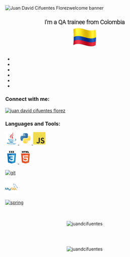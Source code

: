 
<img src="./pics/banner1.gif" alt="Juan David Cifuentes Florezwelcome banner"> 

<h3 align="center" style="font-family: 'Roboto Light',sans-serif; font-size:14pt"> 
    I'm a QA trainee from Colombia 
    <br>
    <img src="./pics/col.png" alt="Bandera Colombia">
</h3>

<ul>
    <li></li>
    <li></li>
    <li></li>
    <li></li>
    <li></li>
    <li></li>
</ul>

<h3 align="left">Connect with me:</h3>
<p align="left">
    <a href="https://linkedin.com/in/juan david cifuentes florez" target="blank"><img align="center" src="https://raw.githubusercontent.com/rahuldkjain/github-profile-readme-generator/master/src/images/icons/Social/linked-in-alt.svg" alt="juan david cifuentes florez" height="30" width="40" /></a>
</p>

<h3 align="left">Languages and Tools:</h3>
    <div align="left">
        <a href="https://www.java.com" target="_blank" rel="noreferrer"> 
            <img src="https://raw.githubusercontent.com/devicons/devicon/master/icons/java/java-original.svg" alt="java" width="40" height="40"/> 
        </a>
        <a href="https://www.python.org" target="_blank" rel="noreferrer"> 
            <img src="https://raw.githubusercontent.com/devicons/devicon/master/icons/python/python-original.svg" alt="python" width="40" height="40"/> 
        </a> 
        <a href="https://developer.mozilla.org/en-US/docs/Web/JavaScript" target="_blank" rel="noreferrer"> 
            <img src="https://raw.githubusercontent.com/devicons/devicon/master/icons/javascript/javascript-original.svg" alt="javascript" width="40" height="40"/>
        </a>
        <br><br>
        <a href="https://www.w3schools.com/css/" target="_blank" rel="noreferrer"> 
            <img src="https://raw.githubusercontent.com/devicons/devicon/master/icons/css3/css3-original-wordmark.svg" alt="css3" width="40" height="40"/> 
        </a> 
        <a href="https://www.w3.org/html/" target="_blank" rel="noreferrer"> 
            <img src="https://raw.githubusercontent.com/devicons/devicon/master/icons/html5/html5-original-wordmark.svg" alt="html5" width="40" height="40"/> 
        </a>
        <br><br>
        <a href="https://git-scm.com/" target="_blank" rel="noreferrer">
            <img src="https://www.vectorlogo.zone/logos/git-scm/git-scm-icon.svg" alt="git" width="40" height="40"/>
        </a>
        <br><br>
        <a href="https://www.mysql.com/" target="_blank" rel="noreferrer"> 
            <img src="https://raw.githubusercontent.com/devicons/devicon/master/icons/mysql/mysql-original-wordmark.svg" alt="mysql" width="40" height="40"/> 
        </a>
        <br><br>
        <a href="https://spring.io/" target="_blank" rel="noreferrer"> 
            <img src="https://www.vectorlogo.zone/logos/springio/springio-icon.svg" alt="spring" width="40" height="40"/> 
        </a>
    </div>
<br><br>

<p align="center">
    <img align="center" src="https://github-readme-stats.vercel.app/api?username=juandcifuentes&show_icons=true&theme=dracula&locale=en" alt="juandcifuentes" />
</p>

<br><br>

<p align="center">
    <img align="center" src="https://github-readme-streak-stats.herokuapp.com/?user=juandcifuentes&theme=dark" alt="juandcifuentes" />
</p>

